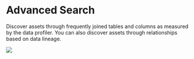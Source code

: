 # Advanced Search

Discover assets through frequently joined tables and columns as measured by the data profiler. You can also discover assets through relationships based on data lineage.

![](../.gitbook/assets/discover-association.gif)

####
